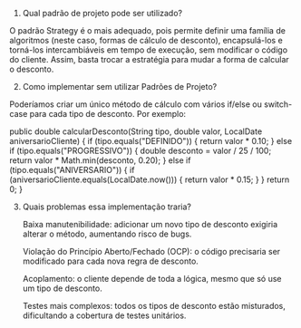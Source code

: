 1. Qual padrão de projeto pode ser utilizado?

O padrão Strategy é o mais adequado, pois permite definir uma família de algoritmos (neste caso, formas de cálculo de desconto), encapsulá-los e torná-los intercambiáveis em tempo de execução, sem modificar o código do cliente.
Assim, basta trocar a estratégia para mudar a forma de calcular o desconto.

2. Como implementar sem utilizar Padrões de Projeto?

Poderíamos criar um único método de cálculo com vários if/else ou switch-case para cada tipo de desconto. Por exemplo:

public double calcularDesconto(String tipo, double valor, LocalDate aniversarioCliente) {
    if (tipo.equals("DEFINIDO")) {
        return valor * 0.10;
    } else if (tipo.equals("PROGRESSIVO")) {
        double desconto = valor / 25 / 100;
        return valor * Math.min(desconto, 0.20);
    } else if (tipo.equals("ANIVERSARIO")) {
        if (aniversarioCliente.equals(LocalDate.now())) {
            return valor * 0.15;
        }
    }
    return 0;
}


3. Quais problemas essa implementação traria?

    Baixa manutenibilidade: adicionar um novo tipo de desconto exigiria alterar o método, aumentando risco de bugs.

    Violação do Princípio Aberto/Fechado (OCP): o código precisaria ser modificado para cada nova regra de desconto.

    Acoplamento: o cliente depende de toda a lógica, mesmo que só use um tipo de desconto.

    Testes mais complexos: todos os tipos de desconto estão misturados, dificultando a cobertura de testes unitários.
